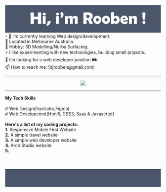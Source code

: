 <img src= "https://github.com/Rooben-s/Rooben-s/blob/main/hero.svg">
- 🌱 I’m currently learning Web design/development.
<br>
🔭 Located in Melbourne Australia.
<br>
💬 Hobby: 3D Modelling/Nurbs Surfacing.
<br>
⚡ I like experimenting with new technologies, building small projects..
<br>
🤔 I’m looking for a web developer position 🛤
<br>
📫 How to reach me: [djrooben@gmail.com)
<hr>

<p align="center">
<img src= "https://github-readme-stats.vercel.app/api?username=rooben-s&show_icons=true&theme=nord">
</p>
<hr>
<strong>My Tech Skills</strong>
<br>
<br>
 # Web Design(Illustrator,Figma)
<br>
 # Web Developemnt(Html5, CSS3, Saas & Javascript)
<br>
<br>
<strong>Here's a list of my coding projects:</strong>
<br>
<strong>1.</strong> Responsive Mobile First Website
<br>
<strong>2.</strong> A simple travel website
<br>
<strong>3.</strong> A simple web developer website
<br>
<strong>4.</strong> Arch Studio website 
<br>
<strong>5.</strong>
<br>
<br>
<br>
<br>






<img src= "https://github.com/Rooben-s/Rooben-s/blob/main/bottom.svg">
